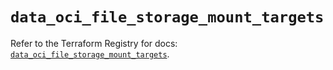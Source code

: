 # `data_oci_file_storage_mount_targets`

Refer to the Terraform Registry for docs: [`data_oci_file_storage_mount_targets`](https://registry.terraform.io/providers/hashicorp/oci/7.19.0/docs/data-sources/file_storage_mount_targets).
